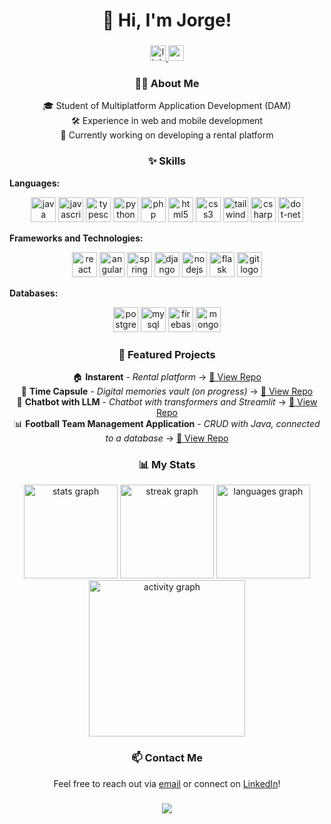 <h1 align="center">👋 Hi, I'm Jorge!</h1>

###

<div align="center">
  <a href="https://www.linkedin.com/in/jorge-vivar-031829348/" target="_blank">
    <img src="https://img.shields.io/static/v1?message=LinkedIn&logo=linkedin&label=&color=0077B5&logoColor=white&labelColor=&style=for-the-badge" height="25" alt="linkedin logo" />
  </a>
  <a href="mailto:jorgevivar2005@gmail.com" target="_blank">
    <img src="https://img.shields.io/static/v1?message=Gmail&logo=gmail&label=&color=D14836&logoColor=white&labelColor=&style=for-the-badge" height="25" alt="gmail logo" />
  </a>
</div>

###

<h3 align="center">👨‍💻 About Me</h3>

<p align="center">
  🎓 Student of Multiplatform Application Development (DAM)<br>
  🛠️ Experience in web and mobile development<br>
  🚧 Currently working on developing a rental platform
</p>

###

<h3 align="center">✨ Skills</h3>

**Languages:**

<div align="center">
  <img src="https://skillicons.dev/icons?i=java" height="40" alt="java logo" />
  <img src="https://skillicons.dev/icons?i=js" height="40" alt="javascript logo" />
  <img src="https://skillicons.dev/icons?i=ts" height="40" alt="typescript logo" />
  <img src="https://skillicons.dev/icons?i=py" height="40" alt="python logo" />
  <img src="https://skillicons.dev/icons?i=php" height="40" alt="php logo" />
  <img src="https://skillicons.dev/icons?i=html" height="40" alt="html5 logo" />
  <img src="https://skillicons.dev/icons?i=css" height="40" alt="css3 logo" />
  <img src="https://skillicons.dev/icons?i=tailwind" height="40" alt="tailwindcss logo" />
  <img src="https://skillicons.dev/icons?i=cs" height="40" alt="csharp logo"  />
  <img src="https://skillicons.dev/icons?i=dotnet" height="40" alt="dot-net logo"  />
</div>

**Frameworks and Technologies:**

<div align="center">
  <img src="https://skillicons.dev/icons?i=react" height="40" alt="react logo" />
  <img src="https://skillicons.dev/icons?i=angular" height="40" alt="angularjs logo" />
  <img src="https://skillicons.dev/icons?i=spring" height="40" alt="spring logo"  />
  <img src="https://skillicons.dev/icons?i=django" height="40" alt="django logo" />
  <img src="https://skillicons.dev/icons?i=nodejs" height="40" alt="nodejs logo" />
  <img src="https://skillicons.dev/icons?i=flask" height="40" alt="flask logo" />
  <img src="https://skillicons.dev/icons?i=git" height="40" alt="git logo" />
</div>

**Databases:**

<div align="center">
  <img src="https://skillicons.dev/icons?i=postgres" height="40" alt="postgresql logo" />
  <img src="https://skillicons.dev/icons?i=mysql" height="40" alt="mysql logo" />
  <img src="https://skillicons.dev/icons?i=firebase" height="40" alt="firebase logo" />
  <img src="https://skillicons.dev/icons?i=mongodb" height="40" alt="mongodb logo" />
</div>

###

<h3 align="center">🚀 Featured Projects</h3>

<p align="center">
  🏠 <strong>Instarent</strong> - <em>Rental platform </em> → <a href="https://github.com/j0rgev0/InstaRent">📂 View Repo</a><br>
  💊 <strong>Time Capsule</strong> - <em>Digital memories vault (on progress)</em> → <a href="https://github.com/j0rgev0/TimeCapsule">📂 View Repo</a><br>
  🤖 <strong>Chatbot with LLM</strong> - <em>Chatbot with transformers and Streamlit</em> → <a href="https://github.com/j0rgev0/chatbot-llm">📂 View Repo</a><br>
  📊 <strong>Football Team Management Application</strong> - <em>CRUD with Java, connected to a database</em> → <a href="https://github.com/j0rgev0/GestionEquipos">📂 View Repo</a>
</p>

###

<h3 align="center">📊 My Stats</h3>

<div align="center">
  <img src="https://github-readme-stats.vercel.app/api?username=j0rgev0&hide_title=false&hide_rank=false&show_icons=true&include_all_commits=true&count_private=true&disable_animations=false&theme=github_dark&locale=en&hide_border=true&order=1" height="150" alt="stats graph" />
  <img src="https://streak-stats.demolab.com?user=j0rgev0&locale=en&mode=daily&theme=github_dark&hide_border=true&border_radius=5&order=3" height="150" alt="streak graph" />
  <img src="https://github-readme-stats.vercel.app/api/top-langs?username=j0rgev0&locale=en&hide_title=false&layout=compact&card_width=320&langs_count=5&theme=github_dark&hide_border=true&order=2" height="150" alt="languages graph" />
  <img src="https://github-readme-activity-graph.vercel.app/graph?username=j0rgev0&radius=16&theme=github-dark&area=false&order=5&hide_border=true&hide_title=false" height="250" alt="activity graph" />
</div>

###

<h3 align="center">📫 Contact Me</h3>

<p align="center">
  Feel free to reach out via <a href="mailto:jorgevivar2005@gmail.com">email</a> or connect on <a href="https://www.linkedin.com/in/jorge-vivar-031829348/">LinkedIn</a>!
</p>

###

<div align="center">
  <img src="https://visitor-badge.laobi.icu/badge?page_id=j0rgev0.j0rgev0" />
</div>
